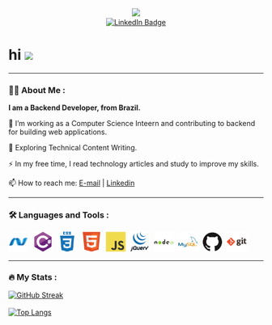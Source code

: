
<div id="header" align= "center">
  
  <img src= "https://www.wallpaperbetter.com/wallpaper/473/435/638/anime-anime-girls-original-characters-blue-hair-headphones-1080P-wallpaper-middle-size.jpg" width="500"/>
  <br>
  <a href="https://www.linkedin.com/in/monteroaurea/">
    <img src="https://img.shields.io/badge/LinkedIn-blue?style=for-the-badge&logo=linkedin&logoColor=white" alt="LinkedIn Badge" width="100"/>
  </a>
  
 </div>

<h1> hi <img src="https://media.giphy.com/media/hvRJCLFzcasrR4ia7z/giphy.gif" width="30px"/>
</h1>

---

### :woman_technologist: About Me :

<b> I am a Backend Developer, from Brazil.</b>

:telescope: I’m working as a Computer Science Inteern and contributing to backend for building web applications.

:seedling: Exploring Technical Content Writing.

:zap: In my free time, I read technology articles and study to improve my skills. 

:mailbox: How to reach me: <a href= "monteroaurea@gmail.com"> E-mail</a> | <a href="https://www.linkedin.com/in/monteroaurea/">Linkedin</a>

</div>

---

### :hammer_and_wrench: Languages and Tools :
<div>
  <img src="https://github.com/devicons/devicon/blob/master/icons/dot-net/dot-net-original.svg" title=".NET" alt=".NET" width="40" height="40"/>&nbsp;
  <img src="https://github.com/devicons/devicon/blob/master/icons/csharp/csharp-original.svg"title="Csharp" alt="Csharp" width="40" height="40"/>&nbsp;
  <img src="https://github.com/devicons/devicon/blob/master/icons/css3/css3-plain-wordmark.svg"  title="CSS3" alt="CSS" width="40" height="40"/>&nbsp;
  <img src="https://github.com/devicons/devicon/blob/master/icons/html5/html5-original.svg" title="HTML5" alt="HTML" width="40" height="40"/>&nbsp;
  <img src="https://github.com/devicons/devicon/blob/master/icons/javascript/javascript-original.svg" title="JavaScript" alt="JavaScript" width="40" height="40"/>&nbsp;
  <img src="https://github.com/devicons/devicon/blob/master/icons/jquery/jquery-original-wordmark.svg"title="Jquery" alt="Jquery" width="40" height="40"/>&nbsp;
    <img src="https://github.com/devicons/devicon/blob/master/icons/nodejs/nodejs-original-wordmark.svg" title="NodeJS" alt="NodeJS" width="40" height="40"/>&nbsp;
  <img src="https://github.com/devicons/devicon/blob/master/icons/mysql/mysql-original-wordmark.svg" title="MySQL"  alt="MySQL" width="40" height="40"/>&nbsp;
  <img src="https://github.com/devicons/devicon/blob/master/icons/github/github-original.svg"title="Github" alt="Github" width="40" height="40"/>&nbsp;
  <img src="https://github.com/devicons/devicon/blob/master/icons/git/git-original-wordmark.svg" title="Git" **alt="Git" width="40" height="40"/>
</div>

---

### :fire: My Stats :
[![GitHub Streak](http://github-readme-streak-stats.herokuapp.com?user=aureamontt&theme=dark&background=000000)](https://git.io/streak-stats)
<br>
<br>
[![Top Langs](https://github-readme-stats.vercel.app/api/top-langs/?username=aureamontt&layout=compact&theme=vision-friendly-dark)](https://github.com/anuraghazra/github-readme-stats)

